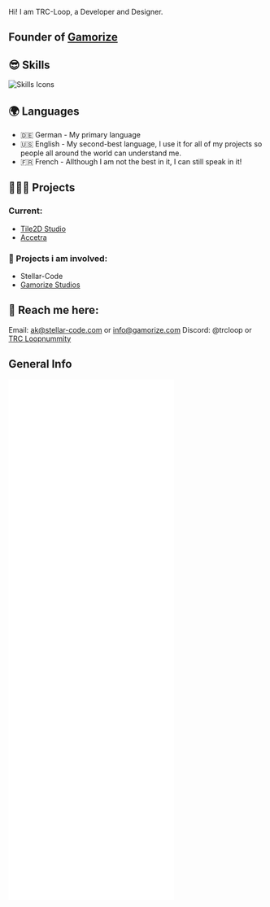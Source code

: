 Hi! I am TRC-Loop, a Developer and Designer. 

## Founder of [Gamorize](https://gamorize.com)

## 😎 Skills
![Skills Icons](https://skillicons.dev/icons?i=apple,windows,bash,dotnet,bootstrap,sqlite,flask,qt,cs,css,js,html,py,java,go,kotlin,lua,arduino,raspberrypi,codepen,git,github,githubactions,vscode,visualstudio,replit,idea,robloxstudio,md,svg&perline=7&theme=dark)



## 🌍 Languages
- 🇩🇪 German - My primary language
- 🇺🇸 English - My second-best language, I use it for all of my projects so people all around the world can understand me.
- 🇫🇷 French - Allthough I am not the best in it, I can still speak in it!

## 👨🏼‍💻 Projects
### Current:
- [Tile2D Studio](https://github.com/Gamorize/Tile2D-Studio)
- [Accetra](https://github/Gamorize/accetra)


### 💼 Projects i am involved:
- Stellar-Code
- [Gamorize Studios](https://gamorize.com)

## 📇 Reach me here:
Email: ak@stellar-code.com or info@gamorize.com
Discord: @trcloop or [TRC Loopnummity](https://dsc.gg/trcloopnummity)

## General Info
![Metrics](github-metrics.svg)
